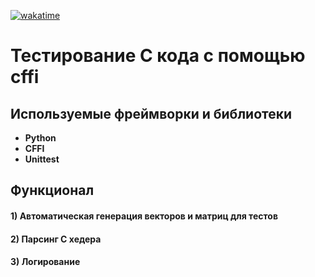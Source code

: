 <a href="https://wakatime.com/badge/user/018c3f04-b140-41f9-a489-5b0143d153f5/project/018d7941-3809-4ea6-93a1-7bfaf71eaefc"><img src="https://wakatime.com/badge/user/018c3f04-b140-41f9-a489-5b0143d153f5/project/018d7941-3809-4ea6-93a1-7bfaf71eaefc.svg" alt="wakatime"></a>
# Тестирование C кода с помощью cffi

## Используемые фреймворки и библиотеки
<ul>
<li><strong>Python</strong></li>
<li><strong>CFFI</strong></li>
<li><strong>Unittest</strong></li>
</ul>

## Функционал

#### 1) Автоматическая генерация векторов и матриц для тестов
#### 2) Парсинг C хедера 
#### 3) Логирование
